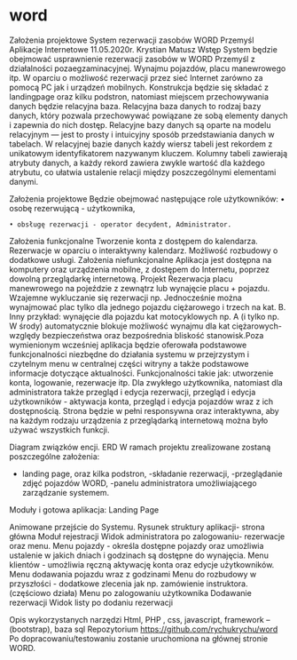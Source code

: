 # word
Założenia projektowe
System rezerwacji zasobów WORD Przemyśl
Aplikacje Internetowe
11.05.2020r.
Krystian Matusz
Wstęp
System będzie obejmować usprawnienie rezerwacji zasobów w WORD Przemyśl z działalności pozaegzaminacyjnej. Wynajmu pojazdów, placu manewrowego itp. W oparciu o możliwość rezerwacji przez sieć Internet zarówno za pomocą PC jak i urządzeń mobilnych. 
Konstrukcja będzie się składać z landingpage oraz kilku podstron, natomiast miejscem przechowywania danych będzie relacyjna baza. Relacyjna baza danych to rodzaj bazy danych, który pozwala przechowywać powiązane ze sobą elementy danych i zapewnia do nich dostęp. Relacyjne bazy danych są oparte na modelu relacyjnym — jest to prosty i intuicyjny sposób przedstawiania danych w tabelach. W relacyjnej bazie danych każdy wiersz tabeli jest rekordem z unikatowym identyfikatorem nazywanym kluczem. Kolumny tabeli zawierają atrybuty danych, a każdy rekord zawiera zwykle wartość dla każdego atrybutu, co ułatwia ustalenie relacji między poszczególnymi elementami danymi.  

Założenia projektowe
Będzie obejmować następujące role użytkowników:
    • osobę 	rezerwującą - użytkownika,
 	
    • obsługę rezerwacji - operator decydent, Administrator.

Założenia funkcjonalne
Tworzenie konta z dostępem do kalendarza.
Rezerwacje w oparciu o interaktywny kalendarz.
Możliwość rozbudowy o dodatkowe usługi.
Założenia niefunkcjonalne
 Aplikacja jest dostępna na komputery oraz urządzenia mobilne, z dostępem do Internetu, poprzez dowolną przeglądarkę internetową.
Projekt
Rezerwacja placu manewrowego na pojeździe z zewnątrz lub wynajęcie placu + pojazdu.
Wzajemne wykluczanie się rezerwacji np. Jednocześnie można wynajmować plac tylko dla jednego pojazdu ciężarowego i trzech na kat. B.
Inny przykład: wynajęcie dla pojazdu kat motocyklowych np. A (i tylko np. W środy) automatycznie blokuje możliwość wynajmu dla kat ciężarowych- względy bezpieczeństwa oraz bezpośrednia bliskość stanowisk.Poza wymienionym wcześniej aplikacja będzie oferowała podstawowe funkcjonalności niezbędne do działania systemu w przejrzystym i czytelnym menu w centralnej części witryny a także podstawowe informacje dotyczące aktualności. Funkcjonalności takie jak: utworzenie konta, logowanie, rezerwacje itp. Dla zwykłego użytkownika, natomiast dla administratora także przegląd i edycja rezerwacji, przegląd i edycja użytkowników - aktywacja konta, przegląd i edycja pojazdów wraz z ich dostępnością.
Strona będzie w pełni responsywna oraz interaktywna, aby na każdym rodzaju urządzenia z przeglądarką internetową można było używać wszystkich funkcji.



Diagram związków encji. ERD
W ramach projektu zrealizowane zostaną poszczególne założenia:
- landing page, oraz kilka podstron,
-składanie rezerwacji,
-przeglądanie zdjęć pojazdów WORD,
-panelu administratora umożliwiającego zarządzanie systemem.



Moduły i gotowa aplikacja:
Landing Page

Animowane przejście do Systemu.
Rysunek struktury aplikacji- strona główna
Moduł rejestracji
Widok administratora po zalogowaniu- rezerwacje oraz menu.
Menu pojazdy - określa dostępne pojazdy oraz umożliwia ustalenie w jakich dniach i godzinach są dostępne do wynajęcia.
Menu klientów - umożliwia ręczną aktywację konta oraz edycje użytkowników.
Menu dodawania pojazdu wraz z godzinami
Menu do rozbudowy w przyszłości - dodatkowe zlecenia jak np. zamówienie instruktora.(częściowo działa)
Menu po zalogowaniu użytkownika
Dodawanie rezerwacji 
Widok listy po dodaniu rezerwacji


Opis wykorzystanych narzędzi
Html, PHP , css, javascript, framework – (bootstrap), baza sql
Repozytorium
https://github.com/rychukrychu/word
Po dopracowaniu/testowaniu zostanie uruchomiona na głównej stronie WORD.

